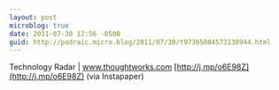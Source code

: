 ```yaml
---
layout: post
microblog: true
date: 2011-07-30 12:56 -0500
guid: http://padraic.micro.blog/2011/07/30/t97365084573138944.html
---
```

Technology Radar | www.thoughtworks.com [http://j.mp/o6E98Z](http://j.mp/o6E98Z) (via Instapaper)
